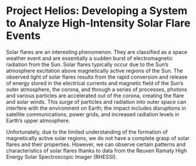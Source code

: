 # Project Helios: Developing a System to Analyze High-Intensity Solar Flare Events

Solar flares are an interesting phenomenon. They are classified as a space weather event and are essentially a sudden burst of electromagnetic radiation from the Sun. Solar flares typically occur due to the Sun’s atmosphere excitation above magnetically active regions of the Sun. The observed light of solar flares results from the rapid conversion and release of energy stored in the electrical currents and magnetic field of the Sun’s outer atmosphere, the corona, and through a series of processes, photons and various particles are accelerated out of the corona, creating the flare and solar winds. This surge of particles and radiation into outer space can interfere with the environment on Earth; the impact includes disruptions in satellite communications, power grids, and increased radiation levels in Earth’s upper atmosphere.

Unfortunately, due to the limited understanding of the formation of magnetically active solar regions, we do not have a complete grasp of solar flares and their properties. However, we can observe certain patterns and characteristics of solar flares thanks to data from the Reuven Ramaty High Energy Solar Spectroscopic Imager (RHESSI).
